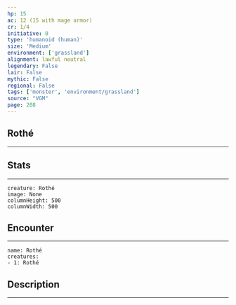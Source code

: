```yaml
---
hp: 15
ac: 12 (15 with mage armor)
cr: 1/4
initiative: 0
type: 'humanoid (human)'    
size: 'Medium'
environment: ['grassland']
alignment: lawful neutral
legendary: False
lair: False
mythic: False
regional: False
tags: ['monster', 'environment/grassland']
source: "VGM"
page: 208
---
```


## Rothé
---



## Stats
---

```statblock
creature: Rothé
image: None
columnHeight: 500
columnWidth: 500
```

## Encounter
---

```encounter-table
name: Rothé
creatures:
- 1: Rothé
```

## Description
---




